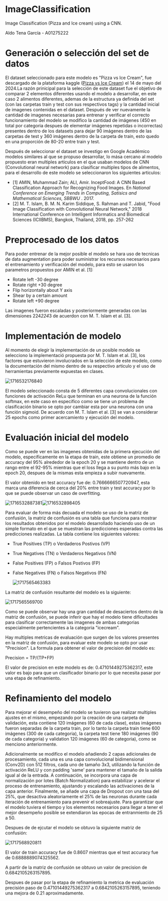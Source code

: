 # ImageClassification

Image Classification (Pizza and Ice cream) using a CNN.

Aldo Tena García - A01275222

# Generación o selección del set de datos

El dataset seleccionado para este modelo es "Pizza vs Ice Cream", fue descargado de la plataforma kaggle ([Pizza vs Ice Cream](https://www.kaggle.com/datasets/hemendrasr/pizza-vs-ice-cream)) el 14 de mayo del 2024.La razón prinicipal para la selección de este dataset fue el objetivo de comparar 2 elementos diferentes usando el modelo a desarrollar, en este caso 2 alimentos diferentes, ademas de la estructura ya definida del set (con las carpetas train y test con sus respectivos tags) y la cantidad inicial de imagenes contenidas en el dataset. Después de ver nuevamente la cantidad de imagenes necesarias para entrenar y verificar el correcto funcionamiento del modelo se modifico la cantidad de imágenes (450 en total por categoria despues de elementar imágenes repetidas o incorrectas) presentes dentro de los datasets para dejar 90 imágenes dentro de las carpetas de test y 360 imágenes dentro de la carpeta de train, esto quedo en una proporción de 80-20 entre train y test.

Después de seleccionar el dataset se investigo en Google Académico modelos similares al que se propuso desarrollar, lo mása cercano al modelo propuesto eran multiples articulos en el que usaban modelos de CNN (Convolutional neural network) para clasificar multiples tipos de alimentos, para el desarrollo de este modelo se seleccionaron los siguientes articulos:

* [1] AMIN, Muhammad Zain; ALI, Amir. InceptFood: A CNN Based Classification Approach for Recognizing Food Images. En  *National Conference on Emerging Trends in Computing, Satisics and Mathematical Sciences, SBBWU* . 2017.
* [2] M. T. Islam, B. M. N. Karim Siddique, S. Rahman and T. Jabid, "Food Image Classification with Convolutional Neural Network," 2018 International Conference on Intelligent Informatics and Biomedical Sciences (ICIIBMS), Bangkok, Thailand, 2018, pp. 257-262

# Preprocesado de los datos

Para poder entrenar de la mejor posible el modelo se hara uso de tecnicas de data augmentation para poder suministrar los recursos necesarios para el entrenamiento y verificación del modelo, para esto se usaron los parametros propuestos por AMIN et al. [1]:

* Rotate left -30 degree
* Rotate right +30 degree
* Flip horizontally about Y axis
* Shear by a certain amount
* Rotate left +90 degree

Las imagenes fueron escaladas y posteriormente generadas con las dimensiones 224*224*3 de acuerdon con M. T. Islam et al. [3].

# Implementación de modelo

Al momento de elegir la implementación de un posible modelo se selecciono la implementació propuesta por M. T. Islam et al. [3], los factores que estuvieron involucrados en la selección de este modelo, como la documentación del mismo dentro de su respectivo articulo y el uso de herramientas previamente expuestas en clases.

![1716532176840](image/README/1716532176840.png "Architecture of proposed Convolutional Neural Network Model")

El modelo seleccionado consta de 5 diferentes capa convolucionales con funciones de activación ReLu que terminan en una neurona de la función softmax, en este caso en especifico como se tiene un problema de clasificación binario se opto por cambiar esta por una neurona con una función sigmoid. De acuerdo con M. T. Islam et al. [3] se van a considerar 25 epochs como primer acercamiento y ejecución del modelo.

# Evaluación inicial del modelo

Como se puede ver en las imagenes obtenidas de la primera ejecución del modelo, especificamente en la etapa de train, este obtiene un promedio de accuracy del 95% alrededor de la epoch 20 y se mantiene dentro de un rango entre el 92-95% mientras que el loss llega a su punto más bajo en la epoch 20, despues de la mismas esta empieza a subir nuevamente.

El valor obtenido en test accuracy fue de: 0.7666666507720947, esta marca una diferencia de cerca del 20% entre train y test accuracy por lo que se puede observar un caso de overfitting.

![1716532887381](image/README/1716532887381.png)![1716532898405](image/README/1716532898405.png)

Para evaluar de forma más decuada el modelo se uso de la matriz de confusión, la matriz de confusión es una tabla que funciona para mostrar los resultados obtenidos por el modelo desarrollado haciendo uso de un simple formato en el que se muestran las predicciones esperadas contra las predicciones realizadas. La tabla contiene los siguientes valores:

* True Positives (TP) o Verdaderos Postivos (VP)
* True Negatives (TN) o Verdaderos Negativos (VN)
* False Positives (FP) o Falsos Postivos (FP)
* False Negatives (FN) o Falsos Negativos (FN)

  ![1717565463383](image/README/1717565463383.png)

La matriz de confusión resultante del modelo es la siguiente:

![1717565569700](image/README/1717565569700.png)

Como se puede observar hay una gran cantidad de desaciertos dentro de la matriz de confusión, se puede inferir que hay el modelo tiene dificultades para clasificar correctamente las imagenes de ambas categorias especialmente pertencientes a la categoria "icecream".

Hay multiples metricas de evaluación que surgen de los valores presentes en la matriz de confusión, para evaluar este modelo se opto por usar "Precision". La formula para obtener el valor de precision del modelo es:

Precision = TP/(TP+FP)

El valor de precision en este modelo es de: 0.47101449275362317, este valor es bajo para que un clasificador binario por lo que necesita pasar por una etapa de refinamiento.

# Refinamiento del modelo

Para mejorar el desempeño del modelo se tuvieron que realizar multiples ajustes en el mismo, empezando por la creación de una carpeta de validación, esta contiene 120 imágenes (60 de cada clase), estas imágenes fueron separadas de la carpeta train, por lo tanto la carpeta train tiene 600 imágenes (300 de cada categoria), la carpeta test tiene 180 imágenes (90 de cada categoria) y validation 120 imágenes (60 de categoria), como se menciono anteriormente.

Adicionalmente se modifico el modelo añadiendo 2 capas adicionales de procesamiento, cada una es una capa convolucional bidimensional (Conv2D) con 512 filtros, cada uno de tamaño 3x3, utilizando la función de activación ReLU y con padding 'same' para mantener el tamaño de la salida igual al de la entrada. A continuación, se incorpora una capa de normalización por lotes (Batch Normalization) para estabilizar y acelerar el proceso de entrenamiento, ajustando y escalando las activaciones de la capa anterior. Finalmente, se añade una capa de Dropout con una tasa del 25%, que desactiva aleatoriamente el 25% de las neuronas durante cada iteración de entrenamiento para prevenir el sobreajuste. Para garantizar que el modelo tuviera el tiempo y los elementos necesarios para llegar a tener el mejor desempeño posible se extendiaron las epocas de entranmiento de 25 a 50.

Despues de de ejcutar el modelo se obtuvo la siguiente matriz de confusión:

![1717568920811](image/README/1717568920811.png)

El valor de train accuracy fue de 0.8607 mientras que el test accuracy fue de 0.6888889074325562.

A partir de la matriz de confusión se obtuvo un valor de precision de 0.6842105263157895.

Despues de pasar por la etapa de refinamiento la metrica de evaluación precisión paso de  0.47101449275362317 a 0.6842105263157895, teniendo una mejora de 0.21 aproximadamente.
